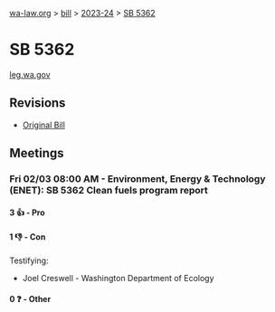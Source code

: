 [wa-law.org](/) > [bill](/bill/) > [2023-24](/bill/2023-24/) > [SB 5362](/bill/2023-24/sb/5362/)

# SB 5362
[leg.wa.gov](https://app.leg.wa.gov/billsummary?BillNumber=5362&Year=2023&Initiative=false)

## Revisions
* [Original Bill](1/)

## Meetings
### Fri 02/03 08:00 AM - Environment, Energy & Technology (ENET): SB 5362 Clean fuels program report
#### 3 👍 - Pro

#### 1 👎 - Con
Testifying:
* Joel Creswell - Washington Department of Ecology

#### 0 ❓ - Other
